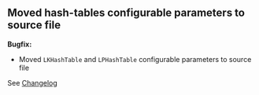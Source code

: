 ## Moved hash-tables configurable parameters to source file

**Bugfix:**
- Moved `LKHashTable` and `LPHashTable` configurable parameters to source file

See [Changelog](Changelog.md)